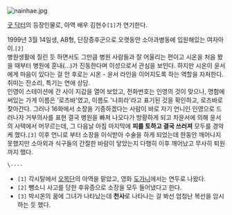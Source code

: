 ![nainhae.jpg](http://z2.enha.kr/http://rigvedawiki.net/r1/pds/nainhae.jpg)

  
[굿 닥터](%EA%B5%BF%20%EB%8B%A5%ED%84%B0.md)의 등장인물로, 아역 배우 김현수`[1]`가 연기한다.

1999년 3월 14일생, AB형, 단장증후군으로 오랫동안 소아과병동에 입원해있는 여자아이.`[2]`  
병원생활에 질린 듯 하면서도 그만큼 병원 사람들과 잘 어울리는 편이고 시온을 처음 봤을 때부터 병원에 훈내(...)가 진동한다며 이성으로서
관심을 보인다. 하지만 시온이 윤서에게 마음이 있다는 걸 안 후로는 시온 - 윤서 라인을 이어지도록 하는 역할을 자처한다. 취미는 잔소리,
특기는 연애 상담.  
인영이 스테이션에 간 사이 지갑을 열어 보았고, 전화번호는 인영의 것이 맞으나, 명함에 써있는 가게 이름은 '로즈바'였고, 이름도
'나희라'라고 표기된 것을 확인하고, 로즈바로 찾아간다. 그러나 16화에서 소장을 기증하겠다는 사람이 바로 자기 언니인 인영으로 드러나자
거부의사를 표현 결국 병원을 빠져 나오다가 방황하게 되고 차윤서에 의해 윤서의 사택에서 머무르는데, 그 다음날 아침 마지막에 **피를 토하고
결국 쓰러져** 모두를 경악케 했다.`[3]` 이후 언니로 부터 소장을 이식받아 수술을 하게 되었는데 한동안 깨어나지 못했지만 소아외과
식구들의 간절한 바람이 닿았는지 다행히 이후 깨어났고 무사히 퇴원까지 했다.

`\----`

  * `[1]` 각시탈에서 [오목단](%EC%98%A4%EB%AA%A9%EB%8B%A8.md)의 아역을 맡았고, 영화 [도가니](%EB%8F%84%EA%B0%80%EB%8B%88#s-4.md)에서는 연두로 나왔다.
  * `[2]` 뺑소니 사고를 당한 후유증으로 소장을 모두 들어냈다고 한다.
  * `[3]` 박시온의 꿈에 그녀가 나타났는데 **천사**로 나타나는 걸 봐선 엄청난 복선을 암시하는 듯 했다.

